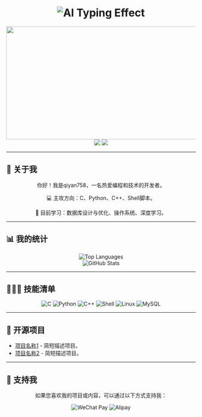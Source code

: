 <div align="center">
    <!-- 动态AI风格打字效果 -->
    <h1>
        <img src="https://readme-typing-svg.herokuapp.com?font=Fira+Code&size=38&duration=2800&color=00F0FF&center=true&vCenter=true&width=580&lines=SYSTEM_INITIALIZING...;LOADING_AI_PROFILE...;HELLO_WORLD+我是qiyan758;WELCOME_TO_MY_AI_DOMAIN!" alt="AI Typing Effect" />
    </h1>
</div>

<!-- AI风格全息投影动画 -->
<div align="center">
  <img src="https://media.giphy.com/media/v1.Y2lkPTc5MGI3NjExcGJjY2Z0Y2R5d3FjZ3R4Z2V6ZGNiY3VqY2ZxbmN6Z2ZqZzZ1bmh1biZlcD12MV9pbnRlcm5hbF9naWZfYnlfaWQmY3Q9Zw/26n6WywYZ9KX2nq2c/giphy.gif" width="600" height="300" />
</div>

<!-- 添加AI状态指示灯 -->
<div align="center">
  <img src="https://img.shields.io/badge/AI_SYSTEM-ONLINE-00FF9D?style=for-the-badge&logo=ai&logoColor=white" />
  <img src="https://img.shields.io/badge/NEURAL_NETWORK-ACTIVE-8A2BE2?style=for-the-badge" />
</div>


---

## 👋 关于我
<div align="center">
    <p>你好！我是qiyan758，一名热爱编程和技术的开发者。</p>
    <p>💻 主攻方向：C、Python、C++、Shell脚本。</p>
    <p>🌱 目前学习：数据库设计与优化、操作系统、深度学习。</p>
</div>

---

## 📊 我的统计
<div align="center">
    <!-- 编程语言统计 -->
    <img src="https://github-readme-stats.vercel.app/api/top-langs/?username=qiyan758&layout=compact&theme=radical" alt="Top Languages" />
</div>
<div align="center">
    <!-- 总体数据统计 -->
    <img src="https://github-readme-stats.vercel.app/api?username=qiyan758&show_icons=true&theme=radical" alt="GitHub Stats" />
</div>

---

## 👨🏻‍💻 技能清单
<div align="center">
    <img src="https://img.shields.io/badge/-C-090909?style=for-the-badge&logo=c" alt="C" />
    <img src="https://img.shields.io/badge/-Python-090909?style=for-the-badge&logo=python" alt="Python" />
    <img src="https://img.shields.io/badge/-C++-090909?style=for-the-badge&logo=cplusplus" alt="C++" />
    <img src="https://img.shields.io/badge/-Shell-090909?style=for-the-badge&logo=gnu-bash" alt="Shell" />
    <img src="https://img.shields.io/badge/-Linux-090909?style=for-the-badge&logo=linux" alt="Linux" />
    <img src="https://img.shields.io/badge/-MySQL-090909?style=for-the-badge&logo=mysql" alt="MySQL" />
</div>

---

## 🎯 开源项目
- [项目名称1](#) - 简短描述项目。
- [项目名称2](#) - 简短描述项目。

---

## 🎁 支持我
<div align="center">
    <p>如果您喜欢我的项目或内容，可以通过以下方式支持我：</p>
    <img src="https://img.shields.io/badge/WeChatPay-090909?style=for-the-badge&logo=wechat&logoColor=green" alt="WeChat Pay" />
    <img src="https://img.shields.io/badge/Alipay-090909?style=for-the-badge&logo=alipay&logoColor=blue" alt="Alipay" />
</div>
